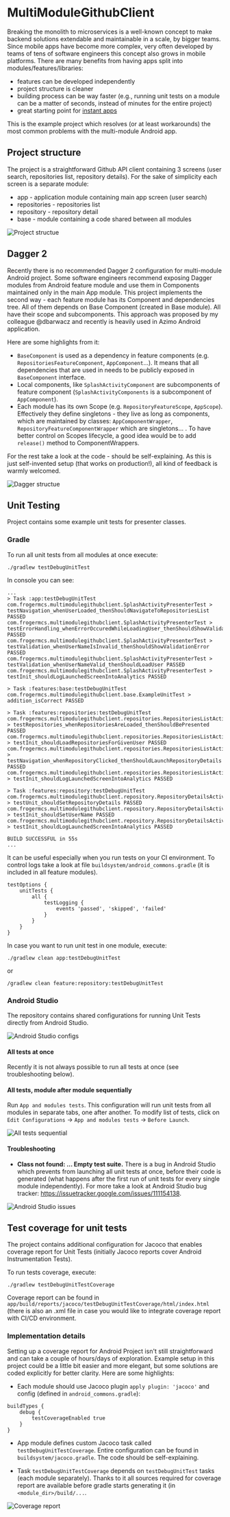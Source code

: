 # MultiModuleGithubClient

Breaking the monolith to microservices is a well-known concept to make backend solutions extendable and maintainable in a scale, by bigger teams. Since mobile apps have become more complex, very often developed by teams of tens of software engineers this concept also grows in mobile platforms. There are many benefits from having apps split into modules/features/libraries:

* features can be developed independently
* project structure is cleaner
* building process can be way faster (e.g., running unit tests on a module can be a matter of seconds, instead of minutes for the entire project)
* great starting point for [instant apps](https://developer.android.com/topic/google-play-instant/)

This is the example project which resolves (or at least workarounds) the most common problems with the multi-module Android app.

## Project structure

The project is a straightforward Github API client containing 3 screens (user search, repositories list, repository details). For the sake of simplicity each screen is a separate module:

* app - application module containing main app screen (user search)
* repositories - repositories list
* repository - repository detail
* base - module containing a code shared between all modules

![Project structue](https://raw.githubusercontent.com/frogermcs/MultiModuleGithubClient/master/docs/img/app_diagram.png "Project structure")


## Dagger 2

Recently there is no recommended Dagger 2 configuration for multi-module Android project. Some software engineers recommend exposing Dagger modules from Android feature module and use them in Components maintained only in the main App module. This project implements the second way - each feature module has its Component and dependencies tree. All of them depends on Base Component (created in Base module). All have their scope and subcomponents.
This approach was proposed by my colleague @dbarwacz and recently is heavily used in Azimo Android application.

Here are some highlights from it:

* `BaseComponent` is used as a dependency in feature components (e.g. `RepositoriesFeatureComponent`, `AppComponent`...). It means that all dependencies that are used in  needs to be publicly exposed in `BaseComponent` interface.
* Local components, like `SplashActivityComponent` are subcomponents of feature component (`SplashActivityComponents` is a subcomponent of `AppComponent`).
* Each module has its own Scope (e.g. `RepositoryFeatureScope`, `AppScope`). Effectively they define singletons - they live as long as components, which are maintained by classes: `AppComponentWrapper`, `RepositoryFeatureComponentWrapper` which are singletons... . To have better control on Scopes lifecycle, a good idea would be to add `release()` method to ComponentWrappers.

For the rest take a look at the code - should be self-explaining. As this is just self-invented setup (that works on production!), all kind of feedback is warmly welcomed.

![Dagger structue](https://raw.githubusercontent.com/frogermcs/MultiModuleGithubClient/master/docs/img/dagger_diagram.png "Dagger structure")

## Unit Testing

Project contains some example unit tests for presenter classes.

### Gradle

To run all unit tests from all modules at once execute:

```
./gradlew testDebugUnitTest
```

In console you can see:

```
...
> Task :app:testDebugUnitTest
com.frogermcs.multimodulegithubclient.SplashActivityPresenterTest > testNavigation_whenUserLoaded_thenShouldNavigateToRepositoriesList PASSED
com.frogermcs.multimodulegithubclient.SplashActivityPresenterTest > testErrorHandling_whenErrorOccuredWhileLoadingUser_thenShouldShowValidationError PASSED
com.frogermcs.multimodulegithubclient.SplashActivityPresenterTest > testValidation_whenUserNameIsInvalid_thenShouldShowValidationError PASSED
com.frogermcs.multimodulegithubclient.SplashActivityPresenterTest > testValidation_whenUserNameValid_thenShouldLoadUser PASSED
com.frogermcs.multimodulegithubclient.SplashActivityPresenterTest > testInit_shouldLogLaunchedScreenIntoAnalytics PASSED

> Task :features:base:testDebugUnitTest
com.frogermcs.multimodulegithubclient.base.ExampleUnitTest > addition_isCorrect PASSED

> Task :features:repositories:testDebugUnitTest
com.frogermcs.multimodulegithubclient.repositories.RepositoriesListActivityPresenterTest > testRepositories_whenRepositoriesAreLoaded_thenShouldBePresented PASSED
com.frogermcs.multimodulegithubclient.repositories.RepositoriesListActivityPresenterTest > testInit_shouldLoadRepositoriesForGivenUser PASSED
com.frogermcs.multimodulegithubclient.repositories.RepositoriesListActivityPresenterTest > testNavigation_whenRepositoryClicked_thenShouldLaunchRepositoryDetails PASSED
com.frogermcs.multimodulegithubclient.repositories.RepositoriesListActivityPresenterTest > testInit_shouldLogLaunchedScreenIntoAnalytics PASSED

> Task :features:repository:testDebugUnitTest
com.frogermcs.multimodulegithubclient.repository.RepositoryDetailsActivityPresenterTest > testUnit_shouldSetRepositoryDetails PASSED
com.frogermcs.multimodulegithubclient.repository.RepositoryDetailsActivityPresenterTest > testInit_shouldSetUserName PASSED
com.frogermcs.multimodulegithubclient.repository.RepositoryDetailsActivityPresenterTest > testInit_shouldLogLaunchedScreenIntoAnalytics PASSED

BUILD SUCCESSFUL in 55s
...
```
It can be useful especially when you run tests on your CI environment. To control logs take a look at file `buildsystem/android_commons.gradle` (it is included in all feature modules).

```
testOptions {
    unitTests {
        all {
            testLogging {
                events 'passed', 'skipped', 'failed'
            }
        }
    }
}
```

In case you want to run unit test in one module, execute:

```
./gradlew clean app:testDebugUnitTest
```
or
```
/gradlew clean feature:repository:testDebugUnitTest
```

### Android Studio

The repository contains shared configurations for running Unit Tests directly from Android Studio.

![Android Studio configs](https://raw.githubusercontent.com/frogermcs/MultiModuleGithubClient/master/docs/img/as_run_configurations.png "Android Studio configs")

#### All tests at once

Recently it is not always possible to run all tests at once (see troubleshooting below).

#### All tests, module after module sequentially

Run `App and modules tests`. This configuration will run unit tests from all modules in separate tabs, one after another. To modify list of tests, click on `Edit Configurations` -> `App and modules tests` -> `Before Launch`.

![All tests sequential](https://raw.githubusercontent.com/frogermcs/MultiModuleGithubClient/master/docs/img/all_tests_sequential.png "All tests sequential")

#### Troubleshooting

* **Class not found: ... Empty test suite.**
There is a bug in Android Studio which prevents from launching all unit tests at once, before their code is generated (what happens after the first run of unit tests for every single module independently). For more take a look at Android Studio bug tracker: https://issuetracker.google.com/issues/111154138.

![Android Studio issues](https://raw.githubusercontent.com/frogermcs/MultiModuleGithubClient/master/docs/img/failing_all_tests.png "Android Studio issues")

## Test coverage for unit tests

The project contains additional configuration for Jacoco that enables coverage report for Unit Tests (initially Jacoco reports cover Android Instrumentation Tests).

To run tests coverage, execute:

```
./gradlew testDebugUnitTestCoverage
```

Coverage report can be found in `app/build/reports/jacoco/testDebugUnitTestCoverage/html/index.html` (there is also an .xml file in case you would like to integrate coverage report with CI/CD environment.

### Implementation details

Setting up a coverage report for Android Project isn't still straightforward and can take a couple of hours/days of exploration. Example setup in this project could be a little bit easier and more elegant, but some solutions are coded explicitly for better clarity.
Here are some highlights:

* Each module should use Jacoco plugin `apply plugin: 'jacoco'` and config (defined in `android_commons.gradle`):
```
buildTypes {
    debug {
        testCoverageEnabled true
    }
}
```

* App module defines custom Jacoco task called `testDebugUnitTestCoverage`. Entire configuration can be found in `buildsystem/jacoco.gradle`. The code should be self-explaining.

* Task `testDebugUnitTestCoverage` depends on `testDebugUnitTest` tasks (each module separately). Thanks to it all sources required for coverage report are available before gradle starts generating it (in `<module_dir>/build/...`.

![Coverage report](https://raw.githubusercontent.com/frogermcs/MultiModuleGithubClient/master/docs/img/coverage_report.png "Coverage report")
